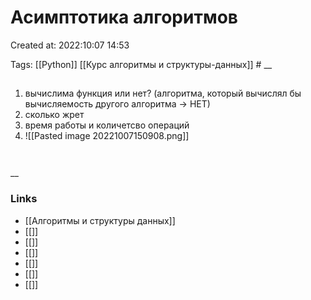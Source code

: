 # Асимптотика алгоритмов

Created at: 2022:10:07 14:53

Tags: [[Python]] [[Курс алгоритмы и структуры-данных]]    #
__ 

##
1. вычислима функция или нет? (алгоритма, который вычислял бы вычисляемость другого алгоритма ->  НЕТ)
2. сколько жрет
3. время работы и количетсво операций
4. ![[Pasted image 20221007150908.png]]

``` python 



```

__

### Links

- [[Алгоритмы и структуры данных]]
- [[]]
- [[]]
- [[]]
- [[]]
- [[]]
- [[]]